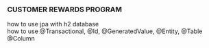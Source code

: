 ### CUSTOMER REWARDS PROGRAM 
how to use jpa with h2 database<br/>
how to use @Transactional, @Id, @GeneratedValue, @Entity, @Table @Column
